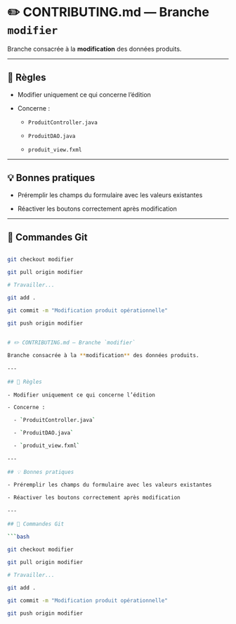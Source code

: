 # ✏️ CONTRIBUTING.md — Branche `modifier`
 
Branche consacrée à la **modification** des données produits.
 
---
 
## 📌 Règles
 
- Modifier uniquement ce qui concerne l’édition

- Concerne :

  - `ProduitController.java`

  - `ProduitDAO.java`

  - `produit_view.fxml`
 
---
 
## 💡 Bonnes pratiques
 
- Préremplir les champs du formulaire avec les valeurs existantes

- Réactiver les boutons correctement après modification
 
---
 
## 🔄 Commandes Git
 
```bash

git checkout modifier

git pull origin modifier

# Travailler...

git add .

git commit -m "Modification produit opérationnelle"

git push origin modifier

 
# ✏️ CONTRIBUTING.md — Branche `modifier`
 
Branche consacrée à la **modification** des données produits.
 
---
 
## 📌 Règles
 
- Modifier uniquement ce qui concerne l’édition

- Concerne :

  - `ProduitController.java`

  - `ProduitDAO.java`

  - `produit_view.fxml`
 
---
 
## 💡 Bonnes pratiques
 
- Préremplir les champs du formulaire avec les valeurs existantes

- Réactiver les boutons correctement après modification
 
---
 
## 🔄 Commandes Git
 
```bash

git checkout modifier

git pull origin modifier

# Travailler...

git add .

git commit -m "Modification produit opérationnelle"

git push origin modifier

 
